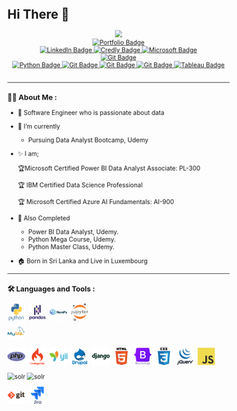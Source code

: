 
<h1>Hi There 👋</h1>

<div id="header" align="center">
  <img src="https://media.giphy.com/media/paTz7UZbPfTZFRYnnB/giphy.gif" width="200"/>
</div>
<div id="badges" align="center">
  <a href="https://github.com/hashinil/hashinil">
    <img src="https://img.shields.io/badge/PORTFOLIO-000000.svg?style=for-the-badge&logo=&logoColor=white" alt="Portfolio Badge"/>
  </a>
</div>
<div id="badges" align="center">
  <a href="https://www.linkedin.com/in/hashiniliyanage/">
    <img src="https://img.shields.io/badge/LinkedIn-0A66C2.svg?style=for-the-badge&logo=LinkedIn&logoColor=white" alt="LinkedIn Badge"/>
  </a>
  <a href="https://www.credly.com/users/hashini-liyanage">
    <img src="https://img.shields.io/badge/Credly-FF6B00.svg?style=for-the-badge&logo=Credly&logoColor=white" alt="Credly Badge"/>
  </a>
  <a href="https://learn.microsoft.com/en-us/users/hashiniliyanage-8827/credentials/a2c41d277115e681">
    <img src="https://img.shields.io/badge/Microsoft-1D2570.svg?style=for-the-badge&logo=Microsoft&logoColor=white" alt="Microsoft Badge"/>
  </a>
</div>
<div id="badges" align="center">
  <a href="https://github.com/hashinil/hashinil">
    <img src="https://img.shields.io/badge/GitHub-181717.svg?style=for-the-badge&logo=GitHub&logoColor=white" alt="Git Badge"/>
  </a>
</div>
<div id="badges" align="center">
  <a href="https://www.credly.com/users/hashini-liyanage">
    <img src="https://img.shields.io/badge/PYTHON-FFBF00.svg?style=for-the-badge&logo=Python&logoColor=white" alt="Python Badge"/>
  </a>
  <a href="https://github.com/hashinil/hashinil">
    <img src="https://img.shields.io/badge/MYSQL-3944BC.svg?style=for-the-badge&logo=MySql&logoColor=white" alt="Git Badge"/>
  </a>
  <a href="https://github.com/hashinil/hashinil">
    <img src="https://img.shields.io/badge/EXCEL-26580F.svg?style=for-the-badge&logo=GitHub&logoColor=white" alt="Git Badge"/>
  </a>
  <a href="https://github.com/hashinil/hashinil">
    <img src="https://img.shields.io/badge/POWERBI-FFBA00.svg?style=for-the-badge&logo=GitHub&logoColor=white" alt="Git Badge"/>
  </a>
  <a href="https://www.credly.com/users/hashini-liyanage">
    <img src="https://img.shields.io/badge/Tableau-349FBA.svg?style=for-the-badge&logo=Tableau&logoColor=white" alt="Tableau Badge"/>
  </a>
</div>
</br>


---

### :woman_technologist: About Me :

- 🔭 Software Engineer who is passionate about data 

  
- 🌱 I’m currently
    - Pursuing Data Analyst Bootcamp, Udemy

      
- ✨ I am;
  
    :trophy:Microsoft Certified Power BI Data Analyst Associate: PL-300

    :trophy: IBM Certified Data Science Professional
    
    :trophy: Microsoft Certified Azure AI Fundamentals: AI-900

  
- 🌱 Also Completed
    - Power BI Data Analyst, Udemy.
    - Python Mega Course, Udemy.
    - Python Master Class, Udemy.

  
- :house: Born in Sri Lanka and Live in Luxembourg

---

### :hammer_and_wrench: Languages and Tools :
<div>
  <img src="https://github.com/devicons/devicon/blob/master/icons/python/python-original-wordmark.svg" title="Python" alt="py" width="40" height="40"/>&nbsp;
  <img src="https://github.com/devicons/devicon/blob/master/icons/pandas/pandas-original-wordmark.svg" title="Pandas" alt="pandas" width="40" height="40"/>&nbsp; 
  <img src="https://github.com/devicons/devicon/blob/master/icons/numpy/numpy-original-wordmark.svg" title="Numpy" alt="numpy" width="40" height="40"/>&nbsp;
  <img src="https://github.com/devicons/devicon/blob/master/icons/jupyter/jupyter-original-wordmark.svg" title="Jupyter" alt="jupyter" width="40" height="40"/>&nbsp;
</div> 
<div>
  <img src="https://github.com/devicons/devicon/blob/master/icons/mysql/mysql-original-wordmark.svg" title="Mysql" alt="mysql" width="40" height="40"/>&nbsp;
  
  <img src="https://github.com/devicons/devicon/blob/master/icons/php/php-original.svg" title="Php" alt="php" width="40" height="40"/>&nbsp;
  <img src="https://github.com/devicons/devicon/blob/master/icons/codeigniter/codeigniter-plain-wordmark.svg" title="Codeigniter" alt="codeigniter" width="40" height="40"/>&nbsp;
  <img src="https://github.com/devicons/devicon/blob/master/icons/yii/yii-original-wordmark.svg" title="yii" alt="Yii" width="40" height="40"/>&nbsp;
  <img src="https://github.com/devicons/devicon/blob/master/icons/drupal/drupal-original-wordmark.svg" title="Drupal" alt="drupal" width="40" height="40"/>&nbsp;
  <img src="https://github.com/devicons/devicon/blob/master/icons/django/django-plain-wordmark.svg" title="Django" alt="django" width="40" height="40"/>&nbsp;
  <img src="https://github.com/devicons/devicon/blob/master/icons/html5/html5-original-wordmark.svg" title="HTML5" alt="html5" width="40" height="40"/>&nbsp;
  <img src="https://github.com/devicons/devicon/blob/master/icons/bootstrap/bootstrap-original-wordmark.svg" title="BS" alt="bs" width="40" height="40"/>&nbsp;
  <img src="https://github.com/devicons/devicon/blob/master/icons/css3/css3-original-wordmark.svg" title="CSS" alt="css" width="40" height="40"/>&nbsp;
  <img src="https://github.com/devicons/devicon/blob/master/icons/jquery/jquery-original-wordmark.svg" title="Jquery" alt="jquery" width="40" height="40"/>&nbsp;
  <img src="https://github.com/devicons/devicon/blob/master/icons/javascript/javascript-original.svg" title="JS" alt="js" width="40" height="40"/>&nbsp;
</div>
<div>
  <img width="30" alt="solr" src="https://github.com/hashinil/hashinil/assets/33922245/ff7d3de5-5576-46f1-a770-f865de31b5c1">
<img width="80" alt="solr" src="https://github.com/hashinil/hashinil/assets/33922245/1db03a2e-ade9-46d7-83a8-bf1ef8c6c9b2">



  <img src="https://github.com/devicons/devicon/blob/master/icons/git/git-original-wordmark.svg" title="Git" alt="git" width="40" height="40"/>&nbsp;
  <img src="https://github.com/devicons/devicon/blob/master/icons/jira/jira-original-wordmark.svg" title="Jira" alt="jira" width="40" height="40"/>&nbsp;
</div>
  

<!--
**hashinil/hashinil** is a ✨ _special_ ✨ repository because its `README.md` (this file) appears on your GitHub profile.

Here are some ideas to get you started:

- 🔭 I’m currently working on ...
- 🌱 I’m currently learning ...
- 👯 I’m looking to collaborate on ...
- 🤔 I’m looking for help with ...
- 💬 Ask me about ...
- 📫 How to reach me: ...
- 😄 Pronouns: ...
- ⚡ Fun fact: ...
-->
